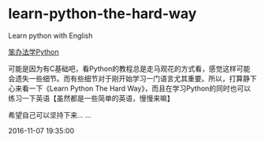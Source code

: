 # learn-python-the-hard-way
Learn python with English

[笨办法学Python](https://learnpythonthehardway.org/book/)

可能是因为有C基础吧，看Python的教程总是走马观花的方式看，感觉这样可能会遗失一些细节。而有些细节对于刚开始学习一门语言尤其重要。所以，打算静下心来看一下《Learn Python The Hard Way》，而且在学习Python的同时也可以练习一下英语【虽然都是一些简单的英语，慢慢来嘛】

希望自己可以坚持下来... ...

2016-11-07 19:35:00

